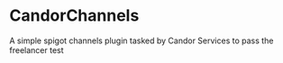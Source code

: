 # CandorChannels
A simple spigot channels plugin tasked by Candor Services to pass the freelancer test  
